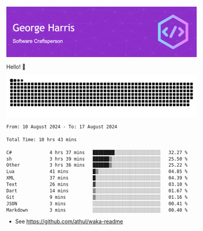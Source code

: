 ![img](./assets/github-header.png)

Hello! :wave:

<div align="center">
  <img  src="https://raw.githubusercontent.com/1999AZZAR/1999AZZAR/readme/resources/grid-snake.svg" alt="snake" />
</div>

<!--START_SECTION:waka-->

```txt
From: 10 August 2024 - To: 17 August 2024

Total Time: 10 hrs 43 mins

C#              4 hrs 37 mins   ████████░░░░░░░░░░░░░░░░░   32.27 %
sh              3 hrs 39 mins   ██████▒░░░░░░░░░░░░░░░░░░   25.50 %
Other           3 hrs 36 mins   ██████▒░░░░░░░░░░░░░░░░░░   25.22 %
Lua             41 mins         █▒░░░░░░░░░░░░░░░░░░░░░░░   04.85 %
XML             37 mins         █░░░░░░░░░░░░░░░░░░░░░░░░   04.39 %
Text            26 mins         ▓░░░░░░░░░░░░░░░░░░░░░░░░   03.10 %
Dart            14 mins         ▒░░░░░░░░░░░░░░░░░░░░░░░░   01.67 %
Git             9 mins          ▒░░░░░░░░░░░░░░░░░░░░░░░░   01.16 %
JSON            3 mins          ░░░░░░░░░░░░░░░░░░░░░░░░░   00.41 %
Markdown        3 mins          ░░░░░░░░░░░░░░░░░░░░░░░░░   00.40 %
```

<!--END_SECTION:waka-->

- See <https://github.com/athul/waka-readme>
